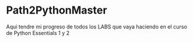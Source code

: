 # Path2PythonMaster
Aqui tendre mi progreso de todos los LABS que vaya haciendo en el curso de Python Essentials 1 y 2
